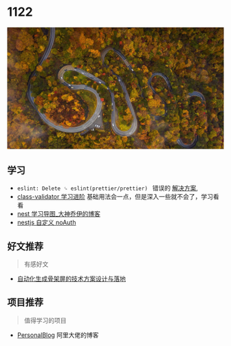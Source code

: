 
# 1122

![](./bg-imgs/1122.jpg)

## 学习

- `eslint: Delete ␍ eslint(prettier/prettier) ` 错误的 [解决方案](https://juejin.cn/post/6844904069304156168), 
- [class-validator 学习进阶](https://segmentfault.com/a/1190000025123187) 基础用法会一点，但是深入一些就不会了，学习看看
- [nest 学习导图_大神乔伊的博客](https://blog.csdn.net/weixin_44828005/article/details/115499297)
- [nestjs 自定义 noAuth](https://www.jianshu.com/p/81326a988528)



## 好文推荐
> 有感好文

- [自动化生成骨架屏的技术方案设计与落地](https://mp.weixin.qq.com/s/tDfJFSsAWkh2Py7ERVAFEQ)

## 项目推荐
> 值得学习的项目

- [PersonalBlog](https://github.com/Nealyang/PersonalBlog) 阿里大佬的博客
